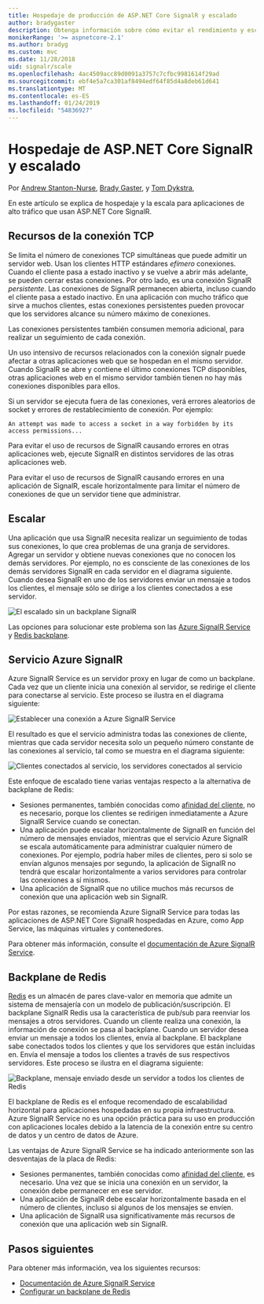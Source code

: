 ```yaml
---
title: Hospedaje de producción de ASP.NET Core SignalR y escalado
author: bradygaster
description: Obtenga información sobre cómo evitar el rendimiento y escalado de problemas en las aplicaciones que usan ASP.NET Core SignalR.
monikerRange: '>= aspnetcore-2.1'
ms.author: bradyg
ms.custom: mvc
ms.date: 11/28/2018
uid: signalr/scale
ms.openlocfilehash: 4ac4509acc89d0091a3757c7cfbc9981614f29ad
ms.sourcegitcommit: ebf4e5a7ca301af8494edf64f85d4a8deb61d641
ms.translationtype: MT
ms.contentlocale: es-ES
ms.lasthandoff: 01/24/2019
ms.locfileid: "54836927"
---
```

# <a name="aspnet-core-signalr-hosting-and-scaling"></a>Hospedaje de ASP.NET Core SignalR y escalado

Por [Andrew Stanton-Nurse](https://twitter.com/anurse), [Brady Gaster](https://twitter.com/bradygaster), y [Tom Dykstra](https://github.com/tdykstra),

En este artículo se explica de hospedaje y la escala para aplicaciones de alto tráfico que usan ASP.NET Core SignalR.

## <a name="tcp-connection-resources"></a>Recursos de la conexión TCP

Se limita el número de conexiones TCP simultáneas que puede admitir un servidor web. Usan los clientes HTTP estándares *efímero* conexiones. Cuando el cliente pasa a estado inactivo y se vuelve a abrir más adelante, se pueden cerrar estas conexiones. Por otro lado, es una conexión SignalR *persistente*. Las conexiones de SignalR permanecen abierta, incluso cuando el cliente pasa a estado inactivo. En una aplicación con mucho tráfico que sirve a muchos clientes, estas conexiones persistentes pueden provocar que los servidores alcance su número máximo de conexiones.

Las conexiones persistentes también consumen memoria adicional, para realizar un seguimiento de cada conexión.

Un uso intensivo de recursos relacionados con la conexión signalr puede afectar a otras aplicaciones web que se hospedan en el mismo servidor. Cuando SignalR se abre y contiene el último conexiones TCP disponibles, otras aplicaciones web en el mismo servidor también tienen no hay más conexiones disponibles para ellos.

Si un servidor se ejecuta fuera de las conexiones, verá errores aleatorios de socket y errores de restablecimiento de conexión. Por ejemplo:

```
An attempt was made to access a socket in a way forbidden by its access permissions...
```

Para evitar el uso de recursos de SignalR causando errores en otras aplicaciones web, ejecute SignalR en distintos servidores de las otras aplicaciones web.

Para evitar el uso de recursos de SignalR causando errores en una aplicación de SignalR, escale horizontalmente para limitar el número de conexiones de que un servidor tiene que administrar.

## <a name="scale-out"></a>Escalar

Una aplicación que usa SignalR necesita realizar un seguimiento de todas sus conexiones, lo que crea problemas de una granja de servidores. Agregar un servidor y obtiene nuevas conexiones que no conocen los demás servidores. Por ejemplo, no es consciente de las conexiones de los demás servidores SignalR en cada servidor en el diagrama siguiente. Cuando desea SignalR en uno de los servidores enviar un mensaje a todos los clientes, el mensaje sólo se dirige a los clientes conectados a ese servidor.

![El escalado sin un backplane SignalR](scale/_static/scale-no-backplane.png)

Las opciones para solucionar este problema son las [Azure SignalR Service](#azure-signalr-service) y [Redis backplane](#redis-backplane).

## <a name="azure-signalr-service"></a>Servicio Azure SignalR

Azure SignalR Service es un servidor proxy en lugar de como un backplane. Cada vez que un cliente inicia una conexión al servidor, se redirige el cliente para conectarse al servicio. Este proceso se ilustra en el diagrama siguiente:

![Establecer una conexión a Azure SignalR Service](scale/_static/azure-signalr-service-one-connection.png)

El resultado es que el servicio administra todas las conexiones de cliente, mientras que cada servidor necesita solo un pequeño número constante de las conexiones al servicio, tal como se muestra en el diagrama siguiente:

![Clientes conectados al servicio, los servidores conectados al servicio](scale/_static/azure-signalr-service-multiple-connections.png)

Este enfoque de escalado tiene varias ventajas respecto a la alternativa de backplane de Redis:

* Sesiones permanentes, también conocidas como [afinidad del cliente](/iis/extensions/configuring-application-request-routing-arr/http-load-balancing-using-application-request-routing#step-3---configure-client-affinity), no es necesario, porque los clientes se redirigen inmediatamente a Azure SignalR Service cuando se conectan.
* Una aplicación puede escalar horizontalmente de SignalR en función del número de mensajes enviados, mientras que el servicio Azure SignalR se escala automáticamente para administrar cualquier número de conexiones. Por ejemplo, podría haber miles de clientes, pero si solo se envían algunos mensajes por segundo, la aplicación de SignalR no tendrá que escalar horizontalmente a varios servidores para controlar las conexiones a sí mismos.
* Una aplicación de SignalR que no utilice muchos más recursos de conexión que una aplicación web sin SignalR.

Por estas razones, se recomienda Azure SignalR Service para todas las aplicaciones de ASP.NET Core SignalR hospedadas en Azure, como App Service, las máquinas virtuales y contenedores.

Para obtener más información, consulte el [documentación de Azure SignalR Service](/azure/azure-signalr/signalr-overview).

## <a name="redis-backplane"></a>Backplane de Redis

[Redis](https://redis.io/) es un almacén de pares clave-valor en memoria que admite un sistema de mensajería con un modelo de publicación/suscripción. El backplane SignalR Redis usa la característica de pub/sub para reenviar los mensajes a otros servidores. Cuando un cliente realiza una conexión, la información de conexión se pasa al backplane. Cuando un servidor desea enviar un mensaje a todos los clientes, envía al backplane. El backplane sabe conectados todos los clientes y que los servidores que están incluidas en. Envía el mensaje a todos los clientes a través de sus respectivos servidores. Este proceso se ilustra en el diagrama siguiente:

![Backplane, mensaje enviado desde un servidor a todos los clientes de Redis](scale/_static/redis-backplane.png)

El backplane de Redis es el enfoque recomendado de escalabilidad horizontal para aplicaciones hospedadas en su propia infraestructura. Azure SignalR Service no es una opción práctica para su uso en producción con aplicaciones locales debido a la latencia de la conexión entre su centro de datos y un centro de datos de Azure.

Las ventajas de Azure SignalR Service se ha indicado anteriormente son las desventajas de la placa de Redis:

* Sesiones permanentes, también conocidas como [afinidad del cliente](/iis/extensions/configuring-application-request-routing-arr/http-load-balancing-using-application-request-routing#step-3---configure-client-affinity), es necesario. Una vez que se inicia una conexión en un servidor, la conexión debe permanecer en ese servidor.
* Una aplicación de SignalR debe escalar horizontalmente basada en el número de clientes, incluso si algunos de los mensajes se envíen.
* Una aplicación de SignalR usa significativamente más recursos de conexión que una aplicación web sin SignalR.

## <a name="next-steps"></a>Pasos siguientes

Para obtener más información, vea los siguientes recursos:

* [Documentación de Azure SignalR Service](/azure/azure-signalr/signalr-overview)
* [Configurar un backplane de Redis](xref:signalr/redis-backplane)
